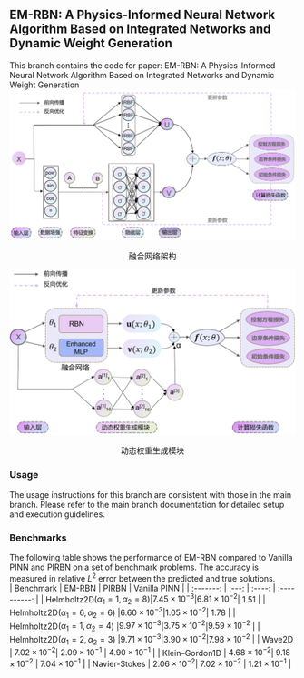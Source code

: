 ## EM-RBN: A Physics-Informed Neural Network Algorithm Based on Integrated Networks and Dynamic Weight Generation    
This branch contains the code for paper: EM-RBN: A Physics-Informed Neural Network Algorithm Based on Integrated Networks and Dynamic Weight Generation  
![](https://github.com/jia-chen25/EM-RBN/blob/master/figure/Integrated%20Networks.png)  
<p align="center">融合网络架构</p>  

![](https://github.com/jia-chen25/EM-RBN/blob/master/figure/Dynamic%20Weight%20Generation.png)  
<p align="center">动态权重生成模块</p>  

### Usage
The usage instructions for this branch are consistent with those in the main branch. Please refer to the main branch documentation for detailed setup and execution guidelines.  
### Benchmarks
The following table shows the performance of EM-RBN compared to Vanilla PINN and PIRBN on a set of benchmark problems. The accuracy is measured in relative $L^{2}$ error between the predicted and true solutions.  
| Benchmark | EM-RBN | PIRBN | Vanilla PINN |
| :-------: | :---: | :----: | :----------: |
| Helmholtz2D($\alpha_{1}=1,\alpha_{2}=8$)|$7.45×10^{-3}$|$6.81×10^{-2}$| $1.51$ |
| Helmholtz2D($\alpha_{1}=6,\alpha_{2}=6$) |$6.60×10^{-3}$|$1.05×10^{-2}$| $1.78$ |
| Helmholtz2D($\alpha_{1}=1,\alpha_{2}=4$) |$9.97×10^{-3}$|$3.75×10^{-2}$|$9.59×10^{-2}$ |
| Helmholtz2D($\alpha_{1}=2,\alpha_{2}=3$) |$9.71×10^{-3}$|$3.90×10^{-2}$|$7.98×10^{-2}$ |
| Wave2D | $7.02×10^{-2}$| $2.09×10^{-1}$ | $4.90×10^{-1}$ |
| Klein–Gordon1D | $4.68×10^{-2}$| $9.18×10^{-2}$ | $7.04×10^{-1}$ |
| Navier-Stokes | $2.06×10^{-2}$| $7.02×10^{-2}$ | $1.21×10^{-1}$ |
